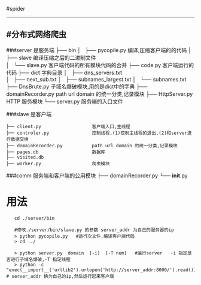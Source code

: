 #spider

-------------
#分布式网络爬虫
--------------------

###server 是服务端 
    ├── bin
    │   ├── pycopile.py                   编译,压缩客户端的的代码 
    │   ├── slave                         编译压缩之后的二进制文件  
    │   └── slave.py                      客户端代码的所有模块代码的合并
    ├── code.py                           客户端运行的代码 
    ├── dict                              字典目录
    │   ├── dns_servers.txt               
    │   ├── next_sub.txt
    │   ├── subnames_largest.txt
    │   └── subnames.txt
    ├── DnsBrute.py                       子域名爆破模块,用的是dict中的字典 
    ├── domainRecorder.py                 path url domain 的统一分类,记录模块 
    ├── HttpServer.py                     HTTP 服务模块
    └── server.py                         服务端的入口文件 
    
###slave  是客户端 

    ├── client.py                   客户端入口,主线程 
    ├── controler.py                控制线程,(1)控制主线程的退出,(2)和server进行数据交换
    ├── domainRecorder.py           path url domain 的统一分类,记录模块                  
    ├── pages.db                    数据库
    ├── visited.db                  
    ├── worker.py                   爬虫模块
 

###comm   服务端和客户端的公用模块 
    ├── domainRecorder.py
    └── __init__.py

# 用法  

```
   cd ./server/bin
   
   #修改./server/bin/slave.py 的参数 server_addr 为自己的服务器的ip  
   > python pycopile.py   #运行次文件,编译客户端代码 
   > cd ../
     
   > python server.py  domain  [-i]  [-T num]   #运行server   -i 指定是否进行子域名爆破,-T 指定线程 
   > python -c "exec(__import__('urllib2').urlopen('http://server_addr:8000/').read())"   # server_addr 换为自己的ip,然后运行起来客户端 
          
```


